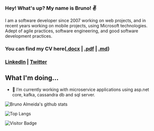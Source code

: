 ### Hey! What's up? My name is Bruno! ✌

I am a software developer since 2007 working on web projects, and in recent years working on mobile projects, using Microsoft technologies. Adept of agile practices, software engineering, and good software development practices.


### You can find my CV here([.docx](https://github.com/brunosalmeida/brunosalmeida/blob/master/resume.docx) | [.pdf](https://github.com/brunosalmeida/brunosalmeida/blob/master/resume.pdf) | [.md](https://github.com/brunosalmeida/brunosalmeida/blob/master/resume.md))

### [LinkedIn](https://www.linkedin.com/in/brunosalmeida/?locale=en_US) | [Twitter](https://twitter.com/brunosaalmeida)

## What I'm doing...

- 🔭 I’m currently working with microservice applications using asp.net core, kafka, cassandra db and sql server.


![Bruno Almeida's github stats](https://github-readme-stats.vercel.app/api?username=brunosalmeida&theme=algolia&show_icons=true) 

![Top Langs](https://github-readme-stats.vercel.app/api/top-langs/?username=brunosalmeida&hide=TeX&layout=compact)


![Visitor Badge](https://visitor-badge.laobi.icu/badge?page_id=brunosalmeida.brunosalmeida)
